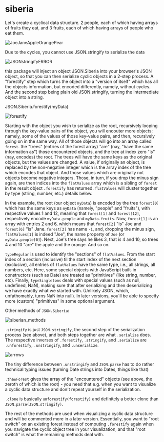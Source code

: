 # siberia
Let's create a cyclical data structure. 2 people, each of which having arrays of fruits they eat,
and 3 fruits, each of which having arrays of people who eat them.

![JoeJaneAppleOrangePear](https://mathheadinclouds.github.io/img/applesOranges.png)

Due to the cycles, you cannot use JSON.stringify to serialize the data

![JSONstringifyERROR](https://mathheadinclouds.github.io/img/JSONstringifyERROR.png)

this package will inject an object JSON.Siberia into your browser's JSON object, so that you can then
serialize cyclic objects in a 2-step process. A "forestify" step which turns the object into a
"version of itself" which has all the objects information, but encoded differently, namely, without cycles.
And the second step being plain old JSON.stringify, turning the intermediate object into a string.

JSON.Siberia.forestify(myData)

![forestify](https://mathheadinclouds.github.io/img/forestify2.png)

Starting with the object you wish to serialize as the root, recursively looping through the key-value pairs
of the object, you will encouter more objects; namely, some of the values of those key-value pairs, and then,
recursively going on in the same way. All of those objects will go into an array called `forest`. the "trees"
(entries of the forest array) "are" (nay, "have the same information as") those encountered objects, and the
tree at index zero "is" (nay, encodes) the root. The trees will have the same keys as the original objects,
but the values are changed. A value, if originally an object, is replaced by the non-negative integer which is
the array index of the tree which encodes that object. And those values which are originally not objects become
negative integers. Those, in turn, if you drop the minus sign again, are then indices into the `flatValues` array
which is a sibling of `forest` in the result object `.forestify` has returned. `flatValues` will cluster together
by type (string, number, etc.) details below.

In the example, the root (our object `myData`) is encoded by the tree `forest[0]` which has the same keys as `myData`
(namely, "people" and "fruits"), with respective values 1 and 12, meaning that `forest[1]` and `forest[12]`,
respectively encode `myData.people` and `myData.fruits`. Now, `forest[1]` is an array with entries 2 and 6, which
means that `forest[2]` "is" Joe and `forest[6]` "is" Jane. `forest[2]` has name `-1`, and, dropping the minus
sign, `flatValues[1]` is indeed "Joe", the name property of `Joe` (or `myData.people[0]`). Next, Joe's tree says
he likes 3, that is 4 and 10, so trees 4 and 10 "are" the apple and the orange. And so on.

`typeRegular` is used to identify the "sections" of `flatValues`. From the start index of a section (inclusive) til
the start index of the next section (exclusive), all entries of `flatValues` have the same type, i.e., all strings,
all numbers, etc. Here, some special objects with JavaScript built-in constructors (such as Date) are treated
as "primitives" (like string, number, etc). Finally, `typeSingletons` deals with special values (such as null,
undefined, NaN), making sure that after serializing and then deserializing we have exactly what we started with.
(Unlikely JSON, which, unfathomably, turns NaN into null). In later versions, you'll be able to specify more (custom)
"primitives" in some optional argument.

Other methods of `JSON.Siberia`: 

![siberian_methods](https://mathheadinclouds.github.io/img/siberian_methods.png)

`.stringify` is just `JSON.stringify`, the second step of the serialization process (see above), and both steps together
are what `.serialize` does. The respective inverses of `.forestify`, `.stringify`, and `.serialize` are
`.unforestify`, `.unstringify`, and `.unserialize`.

![arrows](https://mathheadinclouds.github.io/img/arrows.png)

The tiny difference between `.unstringify` and `JSON.parse` has to do rather technical typing issues
(turning Date strings into Dates, things like that)

`.thawForest` gives the array of the "encountered" objects (see above, the zeroth of which is the root) - you need
that e.g. when you want to visualize a cyclic data structure and don't repeat yourself in the serialization.

`.clone` is basically `unforestify(forestify)` and definitely a better clone than `JSON.parse(JSON.stringify)`.

The rest of the methods are used when visualizing a cyclic data structure and will be commented more in a later version.
Essentially, you want to "root switch" on an existing forest instead of computing `.forestify` again when you 
navigate the cyclic object tree in your visualization, and that "root switch" is what the remaining methods deal with.